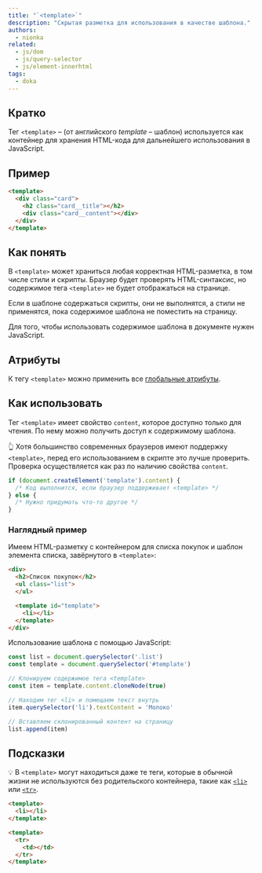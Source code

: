 ```yaml
---
title: "`<template>`"
description: "Скрытая разметка для использования в качестве шаблона."
authors:
  - nionka
related:
  - js/dom
  - js/query-selector
  - js/element-innerhtml
tags:
  - doka
---
```


## Кратко

Тег `<template>` – (от английского _template_ – шаблон) используется как контейнер для хранения HTML-кода для дальнейшего использования в JavaScript.

## Пример

```html
<template>
  <div class="card">
    <h2 class="card__title"></h2>
    <div class="card__content"></div>
  </div>
</template>
```

## Как понять

В `<template>` может храниться любая корректная HTML-разметка, в том числе стили и скрипты. Браузер будет проверять HTML-синтаксис, но содержимое тега `<template>` не будет отображаться на странице.

Если в шаблоне содержаться скрипты, они не выполнятся, а стили не применятся, пока содержимое шаблона не поместить на страницу.

Для того, чтобы использовать содержимое шаблона в документе нужен JavaScript.

## Атрибуты

К тегу `<template>` можно применить все [глобальные атрибуты](/html/global-attrs/).

## Как использовать

Тег `<template>` имеет свойство `content`, которое доступно только для чтения. По нему можно получить доступ к содержимому шаблона.

<aside>

👆 Хотя большинство современных браузеров имеют поддержку `<template>`, перед его использованием в скрипте это лучше проверить. Проверка осуществляется как раз по наличию свойства `content`.

</aside>

```js
if (document.createElement('template').content) {
  /* Код выполнится, если браузер поддерживает <template> */
} else {
  /* Нужно придумать что-то другое */
}
```

### Наглядный пример

Имеем HTML-разметку с контейнером для списка покупок и шаблон элемента списка, завёрнутого в `<template>`:

```html
<div>
  <h2>Список покупок</h2>
  <ul class="list">
  </ul>

  <template id="template">
    <li></li>
  </template>
</div>
```

Использование шаблона с помощью JavaScript:

```js
const list = document.querySelector('.list')
const template = document.querySelector('#template')

// Клонируем содержимое тега <template>
const item = template.content.cloneNode(true)

// Находим тег <li> и помещаем текст внутрь
item.querySelector('li').textContent = 'Молоко'

// Вставляем склонированный контент на страницу
list.append(item)
```

## Подсказки

💡 В `<template>` могут находиться даже те теги, которые в обычной жизни не используются без родительского контейнера, такие как [`<li>`](/html/li/) или [`<tr>`](/html/tables/).

```html
<template>
  <li></li>
</template>

<template>
  <tr>
    <td></td>
  </tr>
</template>
```
